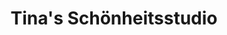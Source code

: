 ---
title: "Tina's Schönheitsstudio"
url: /seiffen-erzgeb/tinas-schoenheitsstudio/
shop: Kosmetik
---